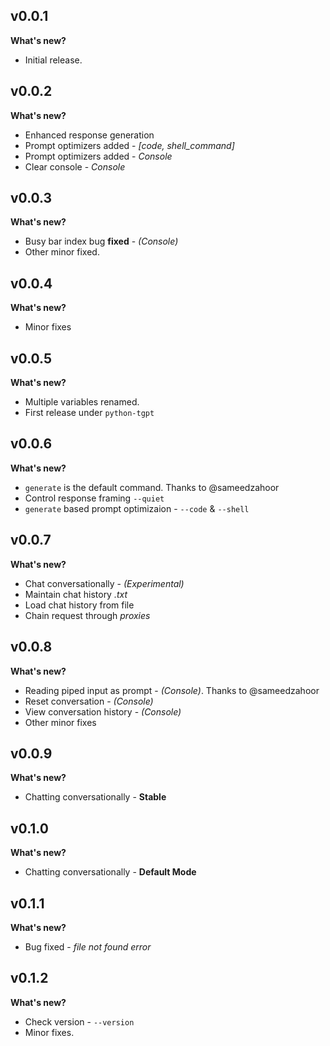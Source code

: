 ## v0.0.1

**What's new?**

- Initial release. 

## v0.0.2

**What's new?**
- Enhanced response generation
- Prompt optimizers added - *[code, shell_command]*
- Prompt optimizers added - *Console*
- Clear console  - *Console*

## v0.0.3

**What's new?**
- Busy bar index bug **fixed** - *(Console)*
- Other minor fixed.

## v0.0.4

**What's new?**
- Minor fixes 

## v0.0.5

**What's new?**
- Multiple variables renamed.
- First release under `python-tgpt`

## v0.0.6

**What's new?**
- `generate` is the default command. Thanks to @sameedzahoor
- Control response framing `--quiet`
- `generate` based prompt optimizaion - `--code` & `--shell`

## v0.0.7

**What's new?**
- Chat conversationally - *(Experimental)*
- Maintain chat history *.txt*
- Load chat history from file
- Chain request through *proxies*

## v0.0.8

**What's new?**
- Reading piped input as prompt - *(Console)*. Thanks to @sameedzahoor
- Reset conversation - *(Console)*
- View conversation history - *(Console)*
- Other minor fixes

## v0.0.9

**What's new?**
- Chatting conversationally - **Stable**

## v0.1.0

**What's new?**
- Chatting conversationally - **Default Mode**

## v0.1.1

**What's new?**
- Bug fixed - *file not found error*

## v0.1.2

**What's new?**
- Check version - `--version`
- Minor fixes.